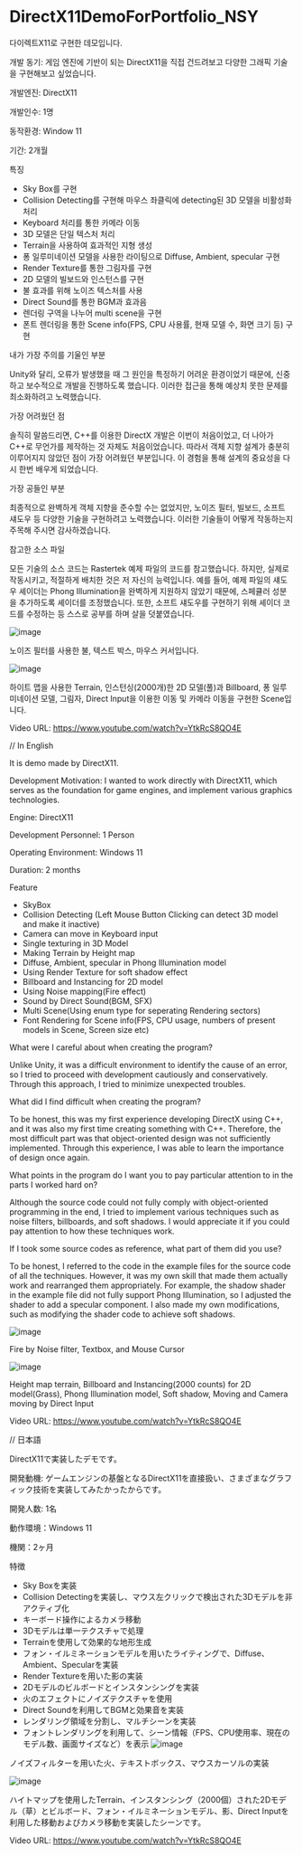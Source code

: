 # DirectX11DemoForPortfolio_NSY
다이렉트X11로 구현한 데모입니다.

개발 동기: 게임 엔진에 기반이 되는 DirectX11을 직접 건드려보고 다양한 그래픽 기술을 구현해보고 싶었습니다.

개발엔진: DirectX11

개발인수: 1명

동작환경: Window 11

기간: 2개월

특징
- Sky Box를 구현
- Collision Detecting를 구현해 마우스 좌클릭에 detecting된 3D 모델을 비활성화 처리
- Keyboard 처리를 통한 카메라 이동
- 3D 모델은 단일 텍스처 처리
- Terrain을 사용하여 효과적인 지형 생성
- 퐁 일루미네이션 모델을 사용한 라이팅으로 Diffuse, Ambient, specular 구현
- Render Texture를 통한 그림자를 구현
- 2D 모델의 빌보드와 인스턴스를 구현
- 불 효과를 위해 노이즈 텍스처를 사용
- Direct Sound를 통한 BGM과 효과음
- 렌더링 구역을 나누어 multi scene을 구현
- 폰트 렌더링을 통한 Scene info(FPS, CPU 사용률, 현재 모델 수, 화면 크기 등) 구현

내가 가장 주의를 기울인 부분

Unity와 달리, 오류가 발생했을 때 그 원인을 특정하기 어려운 환경이었기 때문에, 신중하고 보수적으로 개발을 진행하도록 했습니다. 이러한 접근을 통해 예상치 못한 문제를 최소화하려고 노력했습니다.


가장 어려웠던 점

솔직히 말씀드리면, C++를 이용한 DirectX 개발은 이번이 처음이었고, 더 나아가 C++로 무언가를 제작하는 것 자체도 처음이었습니다. 따라서 객체 지향 설계가 충분히 이루어지지 않았던 점이 가장 어려웠던 부분입니다. 이 경험을 통해 설계의 중요성을 다시 한번 배우게 되었습니다.


가장 공들인 부분

최종적으로 완벽하게 객체 지향을 준수할 수는 없었지만, 노이즈 필터, 빌보드, 소프트 섀도우 등 다양한 기술을 구현하려고 노력했습니다. 이러한 기술들이 어떻게 작동하는지 주목해 주시면 감사하겠습니다.


참고한 소스 파일

모든 기술의 소스 코드는 Rastertek 예제 파일의 코드를 참고했습니다. 하지만, 실제로 작동시키고, 적절하게 배치한 것은 저 자신의 능력입니다. 예를 들어, 예제 파일의 섀도우 셰이더는 Phong Illumination을 완벽하게 지원하지 않았기 때문에, 스페큘러 성분을 추가하도록 셰이더를 조정했습니다. 또한, 소프트 섀도우를 구현하기 위해 셰이더 코드를 수정하는 등 스스로 공부를 하며 살을 덧붙였습니다.

![image](https://github.com/namsy8471/DirectX11DemoForPortfolio_NSY/assets/31647755/bf59dafa-3dc4-4421-88ff-8e048d593696)

노이즈 필터를 사용한 불, 텍스트 박스, 마우스 커서입니다.

![image](https://github.com/namsy8471/DirectX11DemoForPortfolio_NSY/assets/31647755/f4b43db1-0b06-4a5e-a63b-c8b82e987963)

하이트 맵을 사용한 Terrain, 인스턴싱(2000개)한 2D 모델(풀)과 Billboard, 퐁 일루미네이션 모델, 그림자, Direct Input을 이용한 이동 및 카메라 이동을 구현한 Scene입니다. 

Video URL: https://www.youtube.com/watch?v=YtkRcS8QO4E

// In English

It is demo made by DirectX11.

Development Motivation:
I wanted to work directly with DirectX11, which serves as the foundation for game engines, and implement various graphics technologies.

Engine: DirectX11

Development Personnel: 1 Person

Operating Environment: Windows 11

Duration: 2 months

Feature
 - SkyBox
 - Collision Detecting (Left Mouse Button Clicking can detect 3D model and make it inactive)
 - Camera can move in Keyboard input
 - Single texturing in 3D Model
 - Making Terrain by Height map
 - Diffuse, Ambient, specular in Phong Illumination model
 - Using Render Texture for soft shadow effect
 - Billboard and Instancing for 2D model
 - Using Noise mapping(Fire effect)
 - Sound by Direct Sound(BGM, SFX)
 - Multi Scene(Using enum type for seperating Rendering sectors)
 - Font Rendering for Scene info(FPS, CPU usage, numbers of present models in Scene, Screen size etc)

What were I careful about when creating the program?

Unlike Unity, it was a difficult environment to identify the cause of an error, so I tried to proceed with development cautiously and conservatively. Through this approach, I tried to minimize unexpected troubles.


What did I find difficult when creating the program?

To be honest, this was my first experience developing DirectX using C++, and it was also my first time creating something with C++. Therefore, the most difficult part was that object-oriented design was not sufficiently implemented. Through this experience, I was able to learn the importance of design once again.


What points in the program do I want you to pay particular attention to in the parts I worked hard on?

Although the source code could not fully comply with object-oriented programming in the end, I tried to implement various techniques such as noise filters, billboards, and soft shadows. I would appreciate it if you could pay attention to how these techniques work.


If I took some source codes as reference, what part of them did you use?

To be honest, I referred to the code in the example files for the source code of all the techniques. However, it was my own skill that made them actually work and rearranged them appropriately. For example, the shadow shader in the example file did not fully support Phong Illumination, so I adjusted the shader to add a specular component. I also made my own modifications, such as modifying the shader code to achieve soft shadows.

![image](https://github.com/namsy8471/DirectX11DemoForPortfolio_NSY/assets/31647755/bf59dafa-3dc4-4421-88ff-8e048d593696)

Fire by Noise filter, Textbox, and Mouse Cursor

![image](https://github.com/namsy8471/DirectX11DemoForPortfolio_NSY/assets/31647755/f4b43db1-0b06-4a5e-a63b-c8b82e987963)

Height map terrain, Billboard and Instancing(2000 counts) for 2D model(Grass), Phong Illumination model, Soft shadow, Moving and Camera moving by Direct Input 

Video URL: https://www.youtube.com/watch?v=YtkRcS8QO4E

// 日本語

DirectX11で実装したデモです。

開発動機:
ゲームエンジンの基盤となるDirectX11を直接扱い、さまざまなグラフィック技術を実装してみたかったからです。

開発人数: 1名

動作環境：Windows 11

機関：2ヶ月

特徴
- Sky Boxを実装
- Collision Detectingを実装し、マウス左クリックで検出された3Dモデルを非アクティブ化
- キーボード操作によるカメラ移動
- 3Dモデルは単一テクスチャで処理
- Terrainを使用して効果的な地形生成
- フォン・イルミネーションモデルを用いたライティングで、Diffuse、Ambient、Specularを実装
- Render Textureを用いた影の実装
- 2Dモデルのビルボードとインスタンシングを実装
- 火のエフェクトにノイズテクスチャを使用
- Direct Soundを利用してBGMと効果音を実装
- レンダリング領域を分割し、マルチシーンを実装
- フォントレンダリングを利用して、シーン情報（FPS、CPU使用率、現在のモデル数、画面サイズなど）を表示
![image](https://github.com/namsy8471/DirectX11DemoForPortfolio_NSY/assets/31647755/bf59dafa-3dc4-4421-88ff-8e048d593696)

ノイズフィルターを用いた火、テキストボックス、マウスカーソルの実装

![image](https://github.com/namsy8471/DirectX11DemoForPortfolio_NSY/assets/31647755/f4b43db1-0b06-4a5e-a63b-c8b82e987963)

ハイトマップを使用したTerrain、インスタンシング（2000個）された2Dモデル（草）とビルボード、フォン・イルミネーションモデル、影、Direct Inputを利用した移動およびカメラ移動を実装したシーンです。

Video URL: https://www.youtube.com/watch?v=YtkRcS8QO4E
